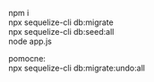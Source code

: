 npm i  
npx sequelize-cli db:migrate  
npx sequelize-cli db:seed:all  
node app.js  



pomocne:  
npx sequelize-cli db:migrate:undo:all  
